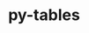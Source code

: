 ---
title: "py-tables"
layout: cache
categories: [package, develop]
meta: {"versions": ["3.9.0"], "compilers": ["gcc@=11.4.0"], "oss": ["ubuntu22.04"], "platforms": ["linux"], "targets": ["x86_64_v3"], "stacks": ["e4s", "root"], "num_specs": 10, "num_specs_by_stack": {"root": 10, "e4s": 10}}
spec_details: [{"hash": "jze2eyhhzu5ftvevfhfeg4clx537uoal", "compiler": "gcc@=11.4.0", "versions": ["3.9.0"], "os": "ubuntu22.04", "platform": "linux", "target": "x86_64_v3", "variants": ["build_system=python_pip", "+bzip2", "+lzo", "+zlib"], "stacks": ["root", "e4s"], "size": "-", "tarball": "https://binaries.spack.io/develop/build_cache/linux-ubuntu22.04-x86_64_v3/gcc-11.4.0/py-tables-3.9.0/linux-ubuntu22.04-x86_64_v3-gcc-11.4.0-py-tables-3.9.0-jze2eyhhzu5ftvevfhfeg4clx537uoal.spack"}, {"hash": "6egm7cayanalhg35fzpc34mmmj2spce6", "compiler": "gcc@=11.4.0", "versions": ["3.9.0"], "os": "ubuntu22.04", "platform": "linux", "target": "x86_64_v3", "variants": ["build_system=python_pip", "+bzip2", "+lzo", "+zlib"], "stacks": ["root", "e4s"], "size": "-", "tarball": "https://binaries.spack.io/develop/build_cache/linux-ubuntu22.04-x86_64_v3/gcc-11.4.0/py-tables-3.9.0/linux-ubuntu22.04-x86_64_v3-gcc-11.4.0-py-tables-3.9.0-6egm7cayanalhg35fzpc34mmmj2spce6.spack"}, {"hash": "7vp6qktggk2kvrplvnk3atj6bvhtk62f", "compiler": "gcc@=11.4.0", "versions": ["3.9.0"], "os": "ubuntu22.04", "platform": "linux", "target": "x86_64_v3", "variants": ["build_system=python_pip", "+bzip2", "+lzo", "+zlib"], "stacks": ["root", "e4s"], "size": "-", "tarball": "https://binaries.spack.io/develop/build_cache/linux-ubuntu22.04-x86_64_v3/gcc-11.4.0/py-tables-3.9.0/linux-ubuntu22.04-x86_64_v3-gcc-11.4.0-py-tables-3.9.0-7vp6qktggk2kvrplvnk3atj6bvhtk62f.spack"}, {"hash": "yx2rl3a5xwgsclbcvks3l6jiufbbdgrq", "compiler": "gcc@=11.4.0", "versions": ["3.9.0"], "os": "ubuntu22.04", "platform": "linux", "target": "x86_64_v3", "variants": ["build_system=python_pip", "+bzip2", "+lzo", "+zlib"], "stacks": ["root", "e4s"], "size": "-", "tarball": "https://binaries.spack.io/develop/build_cache/linux-ubuntu22.04-x86_64_v3/gcc-11.4.0/py-tables-3.9.0/linux-ubuntu22.04-x86_64_v3-gcc-11.4.0-py-tables-3.9.0-yx2rl3a5xwgsclbcvks3l6jiufbbdgrq.spack"}, {"hash": "wcn6igijxrv6cudgde27mikjkt3raybf", "compiler": "gcc@=11.4.0", "versions": ["3.9.0"], "os": "ubuntu22.04", "platform": "linux", "target": "x86_64_v3", "variants": ["build_system=python_pip", "+bzip2", "+lzo", "+zlib"], "stacks": ["root", "e4s"], "size": "-", "tarball": "https://binaries.spack.io/develop/build_cache/linux-ubuntu22.04-x86_64_v3/gcc-11.4.0/py-tables-3.9.0/linux-ubuntu22.04-x86_64_v3-gcc-11.4.0-py-tables-3.9.0-wcn6igijxrv6cudgde27mikjkt3raybf.spack"}, {"hash": "znzb7wuadiu3puoqridh2am7lmrwygfy", "compiler": "gcc@=11.4.0", "versions": ["3.9.0"], "os": "ubuntu22.04", "platform": "linux", "target": "x86_64_v3", "variants": ["build_system=python_pip", "+bzip2", "+lzo", "+zlib"], "stacks": ["root", "e4s"], "size": "-", "tarball": "https://binaries.spack.io/develop/build_cache/linux-ubuntu22.04-x86_64_v3/gcc-11.4.0/py-tables-3.9.0/linux-ubuntu22.04-x86_64_v3-gcc-11.4.0-py-tables-3.9.0-znzb7wuadiu3puoqridh2am7lmrwygfy.spack"}, {"hash": "5ygsaaub5buzuw4at3fmfet4iks3yaez", "compiler": "gcc@=11.4.0", "versions": ["3.9.0"], "os": "ubuntu22.04", "platform": "linux", "target": "x86_64_v3", "variants": ["build_system=python_pip", "+bzip2", "+lzo", "+zlib"], "stacks": ["root", "e4s"], "size": "-", "tarball": "https://binaries.spack.io/develop/build_cache/linux-ubuntu22.04-x86_64_v3/gcc-11.4.0/py-tables-3.9.0/linux-ubuntu22.04-x86_64_v3-gcc-11.4.0-py-tables-3.9.0-5ygsaaub5buzuw4at3fmfet4iks3yaez.spack"}, {"hash": "g4qltvyuhrgk36av7va7z63jsbbyobqa", "compiler": "gcc@=11.4.0", "versions": ["3.9.0"], "os": "ubuntu22.04", "platform": "linux", "target": "x86_64_v3", "variants": ["build_system=python_pip", "+bzip2", "+lzo", "+zlib"], "stacks": ["root", "e4s"], "size": "-", "tarball": "https://binaries.spack.io/develop/build_cache/linux-ubuntu22.04-x86_64_v3/gcc-11.4.0/py-tables-3.9.0/linux-ubuntu22.04-x86_64_v3-gcc-11.4.0-py-tables-3.9.0-g4qltvyuhrgk36av7va7z63jsbbyobqa.spack"}, {"hash": "lw7crduxkujel7bxkuwwovf2w4k3cz7w", "compiler": "gcc@=11.4.0", "versions": ["3.9.0"], "os": "ubuntu22.04", "platform": "linux", "target": "x86_64_v3", "variants": ["build_system=python_pip", "+bzip2", "+lzo", "+zlib"], "stacks": ["root", "e4s"], "size": "-", "tarball": "https://binaries.spack.io/develop/build_cache/linux-ubuntu22.04-x86_64_v3/gcc-11.4.0/py-tables-3.9.0/linux-ubuntu22.04-x86_64_v3-gcc-11.4.0-py-tables-3.9.0-lw7crduxkujel7bxkuwwovf2w4k3cz7w.spack"}, {"hash": "q7ugmfylpmc242ilbe2wjuzpjbilen5z", "compiler": "gcc@=11.4.0", "versions": ["3.9.0"], "os": "ubuntu22.04", "platform": "linux", "target": "x86_64_v3", "variants": ["build_system=python_pip", "+bzip2", "+lzo", "+zlib"], "stacks": ["root", "e4s"], "size": "-", "tarball": "https://binaries.spack.io/develop/build_cache/linux-ubuntu22.04-x86_64_v3/gcc-11.4.0/py-tables-3.9.0/linux-ubuntu22.04-x86_64_v3-gcc-11.4.0-py-tables-3.9.0-q7ugmfylpmc242ilbe2wjuzpjbilen5z.spack"}]
---